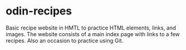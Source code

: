# odin-recipes

Basic recipe website in HMTL to practice HTML elements, links, and images. The website consists of a main index page with links to a few recipes. Also an occasion to practice using Git.